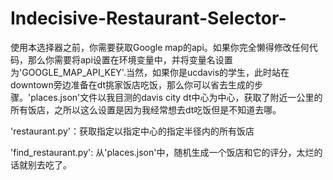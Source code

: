 # Indecisive-Restaurant-Selector-
使用本选择器之前，你需要获取Google map的api。如果你完全懒得修改任何代码，那么你需要将api设置在环境变量中，并将变量名设置为'GOOGLE_MAP_API_KEY'.当然，如果你是ucdavis的学生，此时站在downtown旁边准备在dt挑家饭店吃饭，那么你可以省去生成的步骤。'places.json'文件以我目测的davis city dt中心为中心，获取了附近一公里的所有饭店，之所以这么设置是因为我经常想去dt吃饭但是不知道去哪。

'restaurant.py'：获取指定以指定中心的指定半径内的所有饭店

'find_restaurant.py': 从'places.json'中，随机生成一个饭店和它的评分，太烂的话就别去吃了。
